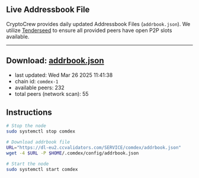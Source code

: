 ## Live Addressbook File

CryptoCrew provides daily updated Addressbook Files (`addrbook.json`). We utilize [Tenderseed](https://github.com/binaryholdings/tenderseed) to ensure all provided peers have open P2P slots available.

---
**Download: [addrbook.json](https://dl-eu2.ccvalidators.com/SERVICE/comdex/addrbook.json)**
---

- last updated: Wed Mar 26 2025 11:41:38
- chain id: `comdex-1`
- available peers: 232
- total peers (network scan): 55

## Instructions
```sh
# Stop the node
sudo systemctl stop comdex

# Download addrbook file
URL="https://dl-eu2.ccvalidators.com/SERVICE/comdex/addrbook.json"
wget -4 $URL -P $HOME/.comdex/config/addrbook.json

# Start the node
sudo systemctl start comdex
```
